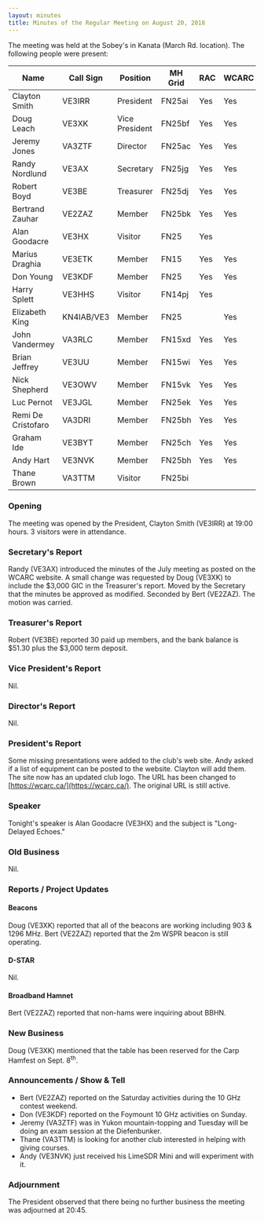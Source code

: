```yaml
---
layout: minutes
title: Minutes of the Regular Meeting on August 20, 2018
---
```


The meeting was held at the Sobey's in Kanata (March Rd. location).
The following people were present:

| Name                   | Call Sign  | Position         | MH Grid | RAC | WCARC |
|------------------------|------------|------------------|---------|-----|-------|
| Clayton Smith          | VE3IRR     | President        | FN25ai  | Yes | Yes   |
| Doug Leach             | VE3XK      | Vice President   | FN25bf  | Yes | Yes   |
| Jeremy Jones           | VA3ZTF     | Director         | FN25ac  | Yes | Yes   |
| Randy Nordlund         | VE3AX      | Secretary        | FN25jg  | Yes | Yes   |
| Robert Boyd            | VE3BE      | Treasurer        | FN25dj  | Yes | Yes   |
| Bertrand Zauhar        | VE2ZAZ     | Member           | FN25bk  | Yes | Yes   |
| Alan Goodacre          | VE3HX      | Visitor          | FN25    | Yes |       |
| Marius Draghia         | VE3ETK     | Member           | FN15    | Yes | Yes   |
| Don Young              | VE3KDF     | Member           | FN25    | Yes | Yes   |
| Harry Splett           | VE3HHS     | Visitor          | FN14pj  | Yes |       |
| Elizabeth King         | KN4IAB/VE3 | Member           | FN25    |     | Yes   |
| John Vandermey         | VA3RLC     | Member           | FN15xd  | Yes | Yes   |
| Brian Jeffrey          | VE3UU      | Member           | FN15wi  | Yes | Yes   |
| Nick Shepherd          | VE3OWV     | Member           | FN15vk  | Yes | Yes   |
| Luc Pernot             | VE3JGL     | Member           | FN25ek  | Yes | Yes   |
| Remi De Cristofaro     | VA3DRI     | Member           | FN25bh  | Yes | Yes   |
| Graham Ide             | VE3BYT     | Member           | FN25ch  | Yes | Yes   |
| Andy Hart              | VE3NVK     | Member           | FN25bh  | Yes | Yes   |
| Thane Brown            | VA3TTM     | Visitor          | FN25bi  |     |       |

### Opening

The meeting was opened by the President, Clayton Smith (VE3IRR) at 19:00 hours.
3 visitors were in attendance.

### Secretary's Report

Randy (VE3AX) introduced the minutes of the July meeting as posted on the WCARC website.
A small change was requested by Doug (VE3XK) to include the $3,000 GIC in the Treasurer's report.
Moved by the Secretary that the minutes be approved as modified. Seconded by Bert (VE2ZAZ).
The motion was carried.

### Treasurer's Report

Robert (VE3BE) reported 30 paid up members, and the bank balance is $51.30 plus the $3,000 term deposit.

### Vice President's Report

Nil.

### Director's Report

Nil.

### President's Report

Some missing presentations were added to the club's web site.
Andy asked if a list of equipment can be posted to the website. Clayton will add them.
The site now has an updated club logo.
The URL has been changed to [https://wcarc.ca/](https://wcarc.ca/). The original URL is still active.

### Speaker

Tonight's speaker is Alan Goodacre (VE3HX) and the subject is "Long-Delayed Echoes."

### Old Business

Nil.

### Reports / Project Updates

#### Beacons

Doug (VE3XK) reported that all of the beacons are working including 903 & 1296 MHz.
Bert (VE2ZAZ) reported that the 2m WSPR beacon is still operating.

#### D-STAR

Nil.

#### Broadband Hamnet

Bert (VE2ZAZ) reported that non-hams were inquiring about BBHN.

### New Business

Doug (VE3XK) mentioned that the table has been reserved for the Carp Hamfest on Sept. 8<sup>th</sup>.

### Announcements / Show & Tell

* Bert (VE2ZAZ) reported on the Saturday activities during the 10 GHz contest weekend.
* Don (VE3KDF) reported on the Foymount 10 GHz activities on Sunday.
* Jeremy (VA3ZTF) was in Yukon mountain-topping and Tuesday will be doing an exam session at the Diefenbunker.
* Thane (VA3TTM) is looking for another club interested in helping with giving courses.
* Andy (VE3NVK) just received his LimeSDR Mini and will experiment with it.

### Adjournment

The President observed that there being no further business the meeting was
adjourned at 20:45.
